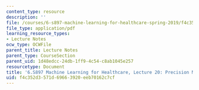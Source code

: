 ```yaml
---
content_type: resource
description: ''
file: /courses/6-s897-machine-learning-for-healthcare-spring-2019/f4c352d3571d69663920eeb70162c7cf_MIT6_S897S19_lec20.pdf
file_type: application/pdf
learning_resource_types:
- Lecture Notes
ocw_type: OCWFile
parent_title: Lecture Notes
parent_type: CourseSection
parent_uid: 1d48edcc-24db-1ff9-4c54-c8ab1045e257
resourcetype: Document
title: '6.S897 Machine Learning for Healthcare, Lecture 20: Precision Medicine'
uid: f4c352d3-571d-6966-3920-eeb70162c7cf
---
```

